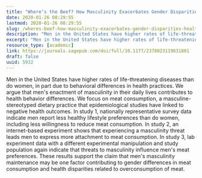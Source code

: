 ```yaml
---
title: "Where’s the Beef? How Masculinity Exacerbates Gender Disparities in Health Behaviors"
date: 2020-01-26 08:29:55
lastmod: 2020-01-26 08:29:55
slug: /wheres-beef-how-masculinity-exacerbates-gender-disparities-health-behaviors
description: "Men in the United States have higher rates of life-threatening diseases than do women, in part due to behavioral differences in health practices. We argue that men’s enactment of masculinity in their daily lives contributes to health behavior differences. We focus on meat consumption, a masculine-stereotyped dietary practice that epidemiological studies have linked to negative health outcomes. In study 1, nationally representative survey data indicate men report less healthy lifestyle preferences than do women, including less willingness to reduce meat consumption."
excerpt: "Men in the United States have higher rates of life-threatening diseases than do women, in part due to behavioral differences in health practices. We argue that men’s enactment of masculinity in their daily lives contributes to health behavior differences. We focus on meat consumption, a masculine-stereotyped dietary practice that epidemiological studies have linked to negative health outcomes. In study 1, nationally representative survey data indicate men report less healthy lifestyle preferences than do women, including less willingness to reduce meat consumption."
resource_type: [academic]
link: https://journals.sagepub.com/doi/full/10.1177/2378023119831801
draft: false
uuid: 5932
---
```

Men in the United States have higher rates of life-threatening diseases
than do women, in part due to behavioral differences in health
practices. We argue that men's enactment of masculinity in their daily
lives contributes to health behavior differences. We focus on meat
consumption, a masculine-stereotyped dietary practice that
epidemiological studies have linked to negative health outcomes. In
study 1, nationally representative survey data indicate men report less
healthy lifestyle preferences than do women, including less willingness
to reduce meat consumption. In study 2, an internet-based experiment
shows that experiencing a masculinity threat leads men to express more
attachment to meat consumption. In study 3, lab experiment data with a
different experimental manipulation and study population again indicate
that threats to masculinity influence men's meat preferences. These
results support the claim that men's masculinity maintenance may be one
factor contributing to gender differences in meat consumption and health
disparities related to overconsumption of meat.
